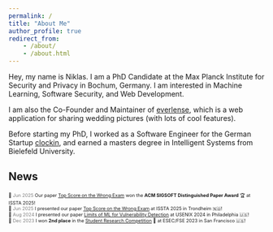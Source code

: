 ```yaml
---
permalink: /
title: "About Me"
author_profile: true
redirect_from:
    - /about/
    - /about.html
---
```


Hey, my name is Niklas. I am a PhD Candidate at the Max Planck Institute for Security and Privacy in Bochum, Germany. I am interested in Machine Learning, Software Security, and Web Development.

I am also the Co-Founder and Maintainer of [everlense](https://www.everlense.de), which is a web application for sharing wedding pictures (with lots of cool features).

Before starting my PhD, I worked as a Software Engineer for the German Startup [clockin](https://www.clockin.de), and earned a masters degree in Intelligent Systems from Bielefeld University.

## News

<span style="font-size: 0.65em;">📰 <font color="gray">Jun 2025</font> Our paper [Top Score on the Wrong Exam](https://niklasrisse.github.io) won the **ACM SIGSOFT Distinguished Paper Award** 🏆 at ISSTA 2025!</span><br>
<span style="font-size: 0.65em;">📰 <font color="gray">Jun 2025</font> I presented our paper [Top Score on the Wrong Exam](https://niklasrisse.github.io) at ISSTA 2025 in Trondheim 🇳🇴!</span><br>
<span style="font-size: 0.65em;">📰 <font color="gray">Aug 2024</font> I presented our paper [Limits of ML for Vulnerability Detection](https://niklasrisse.github.io) at USENIX 2024 in Philadelphia 🇺🇸!</span><br>
<span style="font-size: 0.65em;">📰 <font color="gray">Dec 2023</font> I won **2nd place** in the [Student Research Competition](https://niklasrisse.github.io) 🥈 at ESEC/FSE 2023 in San Francisco 🇺🇸!</span><br>
